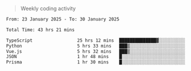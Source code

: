 > Weekly coding activity
<!--START_SECTION:waka-->

```txt
From: 23 January 2025 - To: 30 January 2025

Total Time: 43 hrs 21 mins

TypeScript                 25 hrs 12 mins  ██████████████▓░░░░░░░░░░   58.12 %
Python                     5 hrs 33 mins   ███▒░░░░░░░░░░░░░░░░░░░░░   12.83 %
Vue.js                     5 hrs 32 mins   ███▒░░░░░░░░░░░░░░░░░░░░░   12.78 %
JSON                       1 hr 48 mins    █░░░░░░░░░░░░░░░░░░░░░░░░   04.18 %
Prisma                     1 hr 30 mins    █░░░░░░░░░░░░░░░░░░░░░░░░   03.49 %
```

<!--END_SECTION:waka-->
